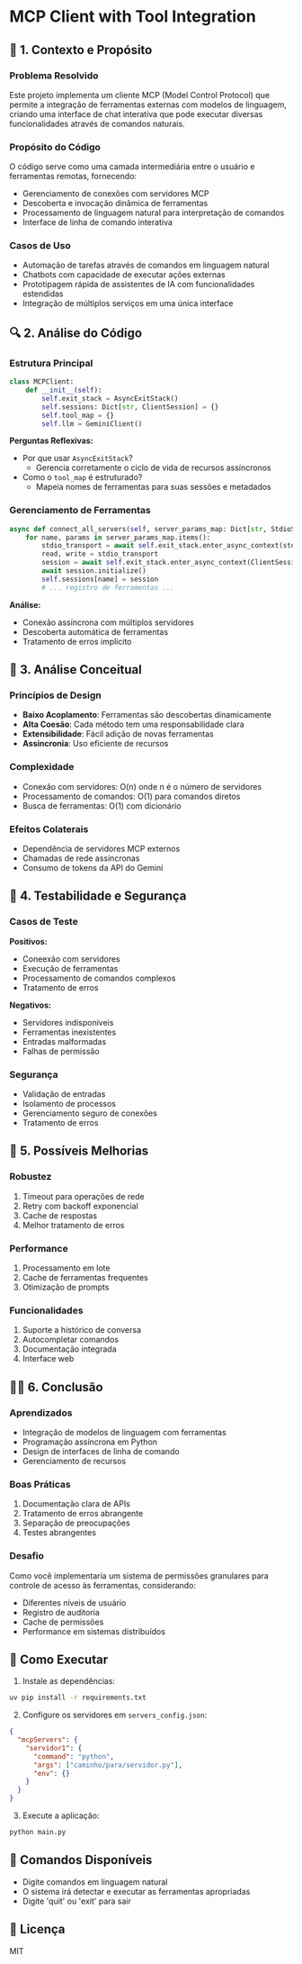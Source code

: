 # MCP Client with Tool Integration

## 🧩 1. Contexto e Propósito

### Problema Resolvido
Este projeto implementa um cliente MCP (Model Control Protocol) que permite a integração de ferramentas externas com modelos de linguagem, criando uma interface de chat interativa que pode executar diversas funcionalidades através de comandos naturais.

### Propósito do Código
O código serve como uma camada intermediária entre o usuário e ferramentas remotas, fornecendo:
- Gerenciamento de conexões com servidores MCP
- Descoberta e invocação dinâmica de ferramentas
- Processamento de linguagem natural para interpretação de comandos
- Interface de linha de comando interativa

### Casos de Uso
- Automação de tarefas através de comandos em linguagem natural
- Chatbots com capacidade de executar ações externas
- Prototipagem rápida de assistentes de IA com funcionalidades estendidas
- Integração de múltiplos serviços em uma única interface

## 🔍 2. Análise do Código

### Estrutura Principal
```python
class MCPClient:
    def __init__(self):
        self.exit_stack = AsyncExitStack()
        self.sessions: Dict[str, ClientSession] = {}
        self.tool_map = {}
        self.llm = GeminiClient()
```

**Perguntas Reflexivas:**
- Por que usar `AsyncExitStack`?
  - Gerencia corretamente o ciclo de vida de recursos assíncronos
- Como o `tool_map` é estruturado?
  - Mapeia nomes de ferramentas para suas sessões e metadados

### Gerenciamento de Ferramentas
```python
async def connect_all_servers(self, server_params_map: Dict[str, StdioServerParameters]):
    for name, params in server_params_map.items():
        stdio_transport = await self.exit_stack.enter_async_context(stdio_client(params))
        read, write = stdio_transport
        session = await self.exit_stack.enter_async_context(ClientSession(read, write))
        await session.initialize()
        self.sessions[name] = session
        # ... registro de ferramentas ...
```
**Análise:**
- Conexão assíncrona com múltiplos servidores
- Descoberta automática de ferramentas
- Tratamento de erros implícito

## 🧠 3. Análise Conceitual

### Princípios de Design
- **Baixo Acoplamento**: Ferramentas são descobertas dinamicamente
- **Alta Coesão**: Cada método tem uma responsabilidade clara
- **Extensibilidade**: Fácil adição de novas ferramentas
- **Assincronia**: Uso eficiente de recursos

### Complexidade
- Conexão com servidores: O(n) onde n é o número de servidores
- Processamento de comandos: O(1) para comandos diretos
- Busca de ferramentas: O(1) com dicionário

### Efeitos Colaterais
- Dependência de servidores MCP externos
- Chamadas de rede assíncronas
- Consumo de tokens da API do Gemini

## 🧪 4. Testabilidade e Segurança

### Casos de Teste
**Positivos:**
- Coneexão com servidores
- Execução de ferramentas
- Processamento de comandos complexos
- Tratamento de erros

**Negativos:**
- Servidores indisponíveis
- Ferramentas inexistentes
- Entradas malformadas
- Falhas de permissão

### Segurança
- Validação de entradas
- Isolamento de processos
- Gerenciamento seguro de conexões
- Tratamento de erros

## 🧰 5. Possíveis Melhorias

### Robustez
1. Timeout para operações de rede
2. Retry com backoff exponencial
3. Cache de respostas
4. Melhor tratamento de erros

### Performance
1. Processamento em lote
2. Cache de ferramentas frequentes
3. Otimização de prompts

### Funcionalidades
1. Suporte a histórico de conversa
2. Autocompletar comandos
3. Documentação integrada
4. Interface web

## 🧑‍🎓 6. Conclusão

### Aprendizados
- Integração de modelos de linguagem com ferramentas
- Programação assíncrona em Python
- Design de interfaces de linha de comando
- Gerenciamento de recursos

### Boas Práticas
1. Documentação clara de APIs
2. Tratamento de erros abrangente
3. Separação de preocupações
4. Testes abrangentes

### Desafio
Como você implementaria um sistema de permissões granulares para controle de acesso às ferramentas, considerando:
- Diferentes níveis de usuário
- Registro de auditoria
- Cache de permissões
- Performance em sistemas distribuídos

## 🚀 Como Executar

1. Instale as dependências:
```bash
uv pip install -r requirements.txt
```

2. Configure os servidores em `servers_config.json`:
```json
{
  "mcpServers": {
    "servidor1": {
      "command": "python",
      "args": ["caminho/para/servidor.py"],
      "env": {}
    }
  }
}
```

3. Execute a aplicação:
```bash
python main.py
```

## 📝 Comandos Disponíveis
- Digite comandos em linguagem natural
- O sistema irá detectar e executar as ferramentas apropriadas
- Digite 'quit' ou 'exit' para sair

## 📝 Licença
MIT